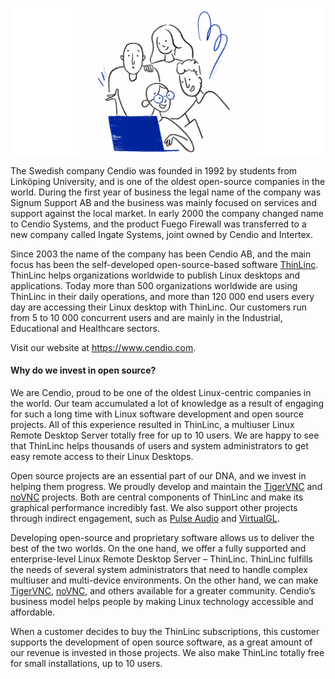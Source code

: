 ![Illustration of four people working together at a laptop](https://github.com/cendio/.github/raw/main/profile/thinlinc_illustration.png)

The Swedish company Cendio was founded in 1992 by students from Linköping University, and is one of the oldest open-source companies in the world. During the first year of business the legal name of the company was Signum Support AB and the business was mainly focused on services and support against the local market. In early 2000 the company changed name to Cendio Systems, and the product Fuego Firewall was transferred to a new company called Ingate Systems, joint owned by Cendio and Intertex.

Since 2003 the name of the company has been Cendio AB, and the main focus has been the self-developed open-source-based software [ThinLinc](https://www.cendio.com/thinlinc/what-is-thinlinc/). ThinLinc helps organizations worldwide to publish Linux desktops and applications. Today more than 500 organizations worldwide are using ThinLinc in their daily operations, and more than 120 000 end users every day are accessing their Linux desktop with ThinLinc. Our customers run from 5 to 10 000 concurrent users and are mainly in the Industrial, Educational and Healthcare sectors.

Visit our website at https://www.cendio.com.

#### Why do we invest in open source?

We are Cendio, proud to be one of the oldest Linux-centric companies in the world. Our team accumulated a lot of knowledge as a result of engaging for such a long time with Linux software development and open source projects. All of this experience resulted in ThinLinc, a multiuser Linux Remote Desktop Server totally free for up to 10 users. We are happy to see that ThinLinc helps thousands of users and system administrators to get easy remote access to their Linux Desktops.

Open source projects are an essential part of our DNA, and we invest in helping them progress. We proudly develop and maintain the [TigerVNC](https://github.com/tigervnc) and [noVNC](https://github.com/novnc) projects. Both are central components of ThinLinc and make its graphical performance incredibly fast. We also support other projects through indirect engagement, such as [Pulse Audio](https://gitlab.freedesktop.org/pulseaudio/pulseaudio) and [VirtualGL](https://github.com/VirtualGL/virtualgl).

Developing open-source and proprietary software allows us to deliver the best of the two worlds. On the one hand, we offer a fully supported and enterprise-level Linux Remote Desktop Server – ThinLinc. ThinLinc fulfills the needs of several system administrators that need to handle complex multiuser and multi-device environments. On the other hand, we can make [TigerVNC](https://github.com/tigervnc), [noVNC](https://github.com/novnc), and others available for a greater community. Cendio’s business model helps people by making Linux technology accessible and affordable.

When a customer decides to buy the ThinLinc subscriptions, this customer supports the development of open source software, as a great amount of our revenue is invested in those projects. We also make ThinLinc totally free for small installations, up to 10 users.
